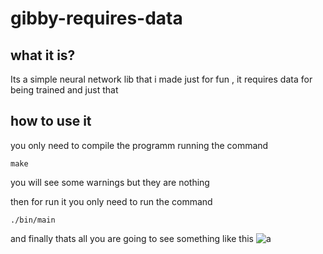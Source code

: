 
# gibby-requires-data 
## what it is?
Its a simple neural network lib that i made just for fun , it requires data for being trained and just that 

## how to use it 
you only need to compile the programm running the command 
```
make
```

you will see some warnings but they are nothing

then for run it you only need to run the command 
```
./bin/main
```
and finally thats all
you are going to see something like this
![a](https://media.discordapp.net/attachments/907631182240436305/1019724414608216154/unknown.png)




